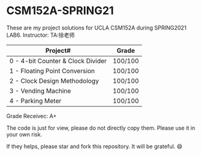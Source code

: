 # CSM152A-SPRING21
These are my project solutions for UCLA CSM152A during SPRING2021 LAB6. 
Instructor: TA:徐老师

| Project# | Grade |
| -------- | ----- |
| 0 - 4-bit Counter & Clock Divider       | 100/100   |
| 1 - Floating Point Conversion     | 100/100   |
| 2 - Clock Design Methodology  | 100/100   |
| 3 - Vending Machine       |     100/100  |
| 4 - Parking Meter |   100/100    |

Grade Receivec: A+ 

The code is just for view, please do not directly copy them. Please use it in your own risk.

If they helps, please star and fork this repository. It will be grateful. 😄
